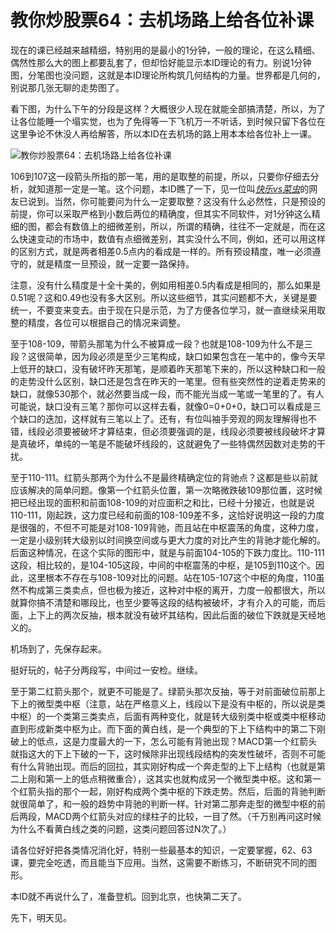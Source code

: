 教你炒股票64：去机场路上给各位补课
====



现在的课已经越来越精细，特别用的是最小的1分钟，一般的理论，在这么精细、偶然性那么大的图上都要乱套了，但却恰好能显示本ID理论的有力。别说1分钟图，分笔图也没问题，这就是本ID理论所构筑几何结构的力量。世界都是几何的，别说那几张无聊的走势图了。

看下图，为什么下午的分段是这样？大概很少人现在就能全部搞清楚，所以，为了让各位能睡一个塌实觉，也为了免得等一下飞机万一不听话，到时候只留下各位在这里争论不休没人再给解答，所以本ID在去机场的路上用本本给各位补上一课。

![教你炒股票64：去机场路上给各位补课](http://simg.sinajs.cn/blog7style/images/common/sg_trans.gif)

106到107这一段箭头所指的那一笔，用的是取整的前提，所以，只要你仔细去分析，就知道那一定是一笔。这个问题，本ID瞧了一下，见一位叫[_快乐vs菜虫_](http://blog.sina.com.cn/u/1224589325)的网友已说到。当然，你可能要问为什么一定要取整？这没有什么必然性，只是预设的前提，你可以采取严格到小数后两位的精确度，但其实不同软件，对1分钟这么精细的图，都会有数值上的细微差别，所以，所谓的精确，往往不一定就是，而在这么快速变动的市场中，数值有点细微差别，其实没什么不同，例如，还可以用这样的区别方式，就是两者相差0.5点内的看成是一样的。所有预设精度，唯一必须遵守的，就是精度一旦预设，就一定要一路保持。

注意，没有什么精度是十全十美的，例如用相差0.5内看成是相同的，那么如果是0.51呢？这和0.49也没有多大区别。所以这些细节，其实问题都不大，关键是要统一，不要变来变去。由于现在只是示范，为了方便各位学习，就一直继续采用取整的精度，各位可以根据自己的情况来调整。

至于108-109，带箭头那笔为什么不被算成一段？也就是108-109为什么不是三段？这很简单，因为段必须是至少三笔构成，缺口如果包含在一笔中的，像今天早上低开的缺口，没有破坏昨天那笔，是顺着昨天那笔下来的，所以这种缺口和一般的走势没什么区别，缺口还是包含在昨天的一笔里。但有些突然性的逆着走势来的缺口，就像530那个，就必然要当成一段，而不能光当成一笔或一笔里的了。有人可能说，缺口没有三笔？那你可以这样去看，就像0=0+0+0，缺口可以看成是三个缺口的迭加，这样就有三笔以上了。还有，有位叫袖手旁观的网友理解得也不错，线段必须要被破坏才算结束，但必须要强调的是，线段必须要被线段破坏才算是真破坏，单纯的一笔是不能破坏线段的，这就避免了一些特偶然因数对走势的干扰。

至于110-111。红箭头那两个为什么不是最终精确定位的背驰点？这都是些以前就应该解决的简单问题。像第一个红箭头位置，第一次略微跌破109那位置，这时候把已经出现的面积和前面108-109的对应面积之和比，已经十分接近，也就是说110-111，刚起跌，这力度已经和前面的108-109差不多，这恰好说明这一段的力度是很强的，不但不可能是对108-109背驰，而且站在中枢震荡的角度，这种力度，一定是小级别转大级别以时间换空间或与更大力度的对比产生的背驰才能化解的。后面这种情况，在这个实际的图形中，就是与前面104-105的下跌力度比。110-111这段，相比较的，是104-105这段，中间的中枢震荡的中枢，是105到110这个。因此，这里根本不存在与108-109对比的问题。站在105-107这个中枢的角度，110虽然不构成第三类卖点，但也极为接近，这种对中枢的离开，力度一般都很大，所以就算你搞不清楚和哪段比，也至少要等这段的结构被破坏，才有介入的可能，而后面，上下上的两次反抽，根本就没有破坏其结构，因此后面的破位下跌就是天经地义的。

机场到了，先保存起来。

挺好玩的，帖子分两段写，中间过一安检。继续。

至于第二红箭头那个，就更不可能是了。绿箭头那次反抽，等于对前面破位前那上下上的微型类中枢（注意，站在严格意义上，线段以下是没有中枢的，所以说是类中枢）的一个类第三类卖点，后面有两种变化，就是转大级别类中枢或类中枢移动直到形成新类中枢为止。而下面的黄白线，是一个典型的下上下结构中的第二下刚破上的低点，这是力度最大的一下，怎么可能有背驰出现？MACD第一个红箭头就指这大的下上下破的一下，这时候除非出现线段结构的突发性破坏，否则不可能有什么背驰出现。而后的回拉，其实刚好构成一个奔走型的上下上结构（也就是第二上刚和第一上的低点稍微重合），这其实也就构成另一个微型类中枢。这和第一个红箭头指的那个一起，刚好构成两个类中枢的下跌走势。然后，后面的背驰判断就很简单了，和一般的趋势中背驰的判断一样。针对第二那奔走型的微型中枢的前后两段，MACD两个红箭头对应的绿柱子的比较，一目了然。（千万别再问这时候为什么不看黄白线之类的问题，这类问题回答过N次了。）

请各位好好把各类情况消化好，特别一些最基本的知识，一定要掌握，62、63课，要完全吃透，而且能当下应用。当然，这需要不断练习，不断研究不同的图形。

本ID就不再说什么了，准备登机。回到北京，也快第二天了。

先下，明天见。
